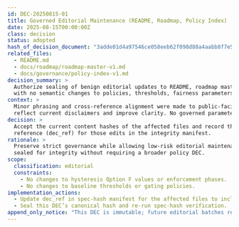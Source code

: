 ```yaml
---
id: DEC-20250815-01
title: Governed Editorial Maintenance (README, Roadmap, Policy Index)
date: 2025-08-15T00:00:00Z
class: decision
status: adopted
hash_of_decision_document: "3adde01d4a97546ce058eeb62f098d88a4aabb8f7e505c7a3e754669c742f10e"
related_files:
  - README.md
  - docs/roadmap/roadmap-master-v1.md
  - docs/governance/policy-index-v1.md
decision_summary: >
  Authorize sealing of benign editorial updates to README, roadmap master, and policy index,
  with no semantic changes to policies, thresholds, fairness parameters, or gating logic.
context: >
  Minor phrasing and cross-reference alignment were made to public-facing documentation to
  reflect current disclaimers and improve clarity. No governed parameters were altered.
decision: >
  Accept the current content hashes of the affected files and record this DEC as the governing
  reference (dec_ref) for those edits in the integrity manifest.
rationale: >
  Preserve strict governance while allowing low-risk editorial maintenance to be tracked and
  sealed for integrity without requiring a broader policy DEC.
scope:
  classification: editorial
  constraints:
    - No changes to hysteresis Option F values or enforcement phases.
    - No changes to baseline thresholds or gating policies.
implementation_actions:
  - Update dec_ref in spec-hash manifest for the affected files to include this DEC id.
  - Seal this DEC’s canonical hash and re-run spec-hash verification.
append_only_notice: "This DEC is immutable; future editorial batches require a new DEC."
---
```

